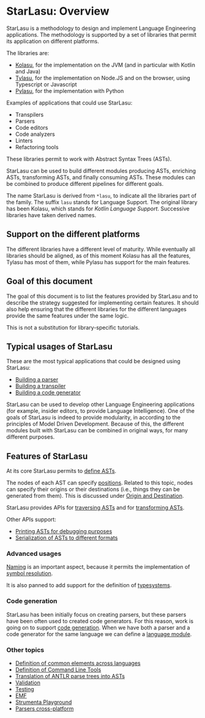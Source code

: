 # StarLasu: Overview

StarLasu is a methodology to design and implement Language Engineering applications.
The methodology is supported by a set of libraries that permit its application on different platforms.

The libraries are:

- [Kolasu](https://github.com/strumenta/kolasu), for the implementation on the JVM (and in particular with Kotlin and Java)
- [Tylasu](https://github.com/strumenta/tylasu), for the implementation on Node.JS and on the browser, using Typescript or Javascript
- [Pylasu](https://github.com/strumenta/pylasu), for the implementation with Python

Examples of applications that could use StarLasu:

- Transpilers
- Parsers
- Code editors
- Code analyzers
- Linters
- Refactoring tools

These libraries permit to work with Abstract Syntax Trees (ASTs).

StarLasu can be used to build different modules producing ASTs, enriching ASTs, transforming ASTs, and finally consuming ASTs. These modules can be combined to produce different pipelines for different goals.

The name StarLasu is derived from `*lasu`, to indicate all the libraries part of the family. The suffix `lasu` stands for Language Support. The original library has been Kolasu, which stands for _Kotlin Language Support_. Successive libraries have taken derived names.

## Support on the different platforms

The different libraries have a different level of maturity. While eventually all libraries should be aligned, as of this moment Kolasu has all the features, Tylasu has most of them, while Pylasu has support for the main features.

## Goal of this document

The goal of this document is to list the features provided by StarLasu and to describe the strategy suggested for implementing certain features. It should also help ensuring that the different libraries for the different languages provide the same features under the same logic.

This is not a substitution for library-specific tutorials.

## Typical usages of StarLasu

These are the most typical applications that could be designed using StarLasu:

- [Building a parser](https://github.com/Strumenta/StarLasu/blob/main/documentation/usecases/building-parser.md)
- [Building a transpiler](https://github.com/Strumenta/StarLasu/blob/main/documentation/usecases/building-transpiler.md)
- [Building a code generator](https://github.com/Strumenta/StarLasu/blob/main/documentation/usecases/building-codegenerator.md)

StarLasu can be used to develop other Language Engineering applications (for example, insider editors, to provide Language Intelligence). One of the goals of StarLasu is indeed to provide modularity, in according to the principles of Model Driven Development. Because of this, the different modules built with StarLasu can be combined in original ways, for many different purposes.

## Features of StarLasu

At its core StarLasu permits to [define ASTs](https://github.com/Strumenta/StarLasu/blob/main/documentation/ast_definition.md).

The nodes of each AST can specify [positions](https://github.com/Strumenta/StarLasu/blob/main/documentation/position.md). Related to this topic, nodes can specify their origins or their destinations (i.e., things they can be generated from them). This is discussed under [Origin and Destination](https://github.com/Strumenta/StarLasu/blob/main/documentation/origin_and_destination.md).

StarLasu provides APIs for [traversing ASTs](https://github.com/Strumenta/StarLasu/blob/main/documentation/traversing.md) and for [transforming ASTs](https://github.com/Strumenta/StarLasu/blob/main/documentation/transformations.md).

Other APIs support:

- [Printing ASTs for debugging purposes](https://github.com/Strumenta/StarLasu/blob/main/documentation/debug_print_format.md)
- [Serialization of ASTs to different formats](https://github.com/Strumenta/StarLasu/blob/main/documentation/serialization.md)

### Advanced usages

[Naming](https://github.com/Strumenta/StarLasu/blob/main/documentation/naming.md) is an important aspect, because it permits the implementation of [symbol resolution](https://github.com/Strumenta/StarLasu/blob/main/documentation/symbol_resolution.md).

It is also panned to add support for the definition of [typesystems](https://github.com/Strumenta/StarLasu/blob/main/documentation/typesystem.md).

### Code generation

StarLasu has been initially focus on creating parsers, but these parsers have been often used to created code generators. For this reason, work is going on to support [code generation](https://github.com/Strumenta/StarLasu/blob/main/documentation/code_generation.md). When we have both a parser and a code generator for the same language we can define a [language module](https://github.com/Strumenta/StarLasu/blob/main/documentation/language_module.md).

### Other topics

- [Definition of common elements across languages](https://github.com/Strumenta/StarLasu/blob/main/documentation/ast_common_elements.md)
- [Definition of Command Line Tools](https://github.com/Strumenta/StarLasu/blob/main/documentation/cli_tools.md)
- [Translation of ANTLR parse trees into ASTs](https://github.com/Strumenta/StarLasu/blob/main/documentation/parsetree_to_ast.md)
- [Validation](https://github.com/Strumenta/StarLasu/blob/main/documentation/validation.md)
- [Testing](https://github.com/Strumenta/StarLasu/blob/main/documentation/testing.md)
- [EMF](https://github.com/Strumenta/StarLasu/blob/main/documentation/emf.md)
- [Strumenta Playground](https://github.com/Strumenta/StarLasu/blob/main/documentation/playground.md)
- [Parsers cross-platform](https://github.com/Strumenta/StarLasu/blob/main/documentation/parsers-cross-platform.md)


